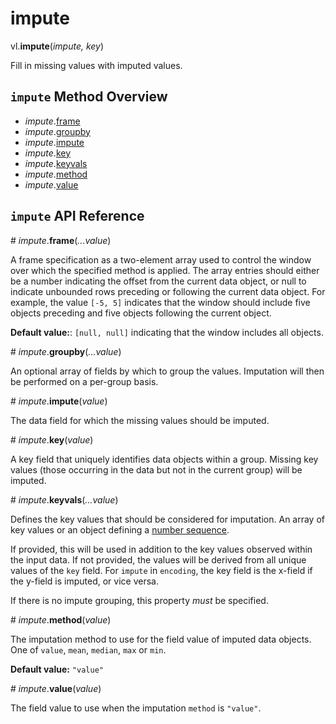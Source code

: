 # impute

vl.<b>impute</b>(<em>impute, key</em>)

Fill in missing values with imputed values.

## <code>impute</code> Method Overview

* <em>impute</em>.<a href="#frame">frame</a>
* <em>impute</em>.<a href="#groupby">groupby</a>
* <em>impute</em>.<a href="#impute">impute</a>
* <em>impute</em>.<a href="#key">key</a>
* <em>impute</em>.<a href="#keyvals">keyvals</a>
* <em>impute</em>.<a href="#method">method</a>
* <em>impute</em>.<a href="#value">value</a>

## <code>impute</code> API Reference

<a name="frame">#</a>
<em>impute</em>.<b>frame</b>(<em>...value</em>)

A frame specification as a two-element array used to control the window over which the specified method is applied. The array entries should either be a number indicating the offset from the current data object, or null to indicate unbounded rows preceding or following the current data object.  For example, the value `[-5, 5]` indicates that the window should include five objects preceding and five objects following the current object.

__Default value:__:  `[null, null]` indicating that the window includes all objects.

<a name="groupby">#</a>
<em>impute</em>.<b>groupby</b>(<em>...value</em>)

An optional array of fields by which to group the values.
Imputation will then be performed on a per-group basis.

<a name="impute">#</a>
<em>impute</em>.<b>impute</b>(<em>value</em>)

The data field for which the missing values should be imputed.

<a name="key">#</a>
<em>impute</em>.<b>key</b>(<em>value</em>)

A key field that uniquely identifies data objects within a group.
Missing key values (those occurring in the data but not in the current group) will be imputed.

<a name="keyvals">#</a>
<em>impute</em>.<b>keyvals</b>(<em>...value</em>)

Defines the key values that should be considered for imputation.
An array of key values or an object defining a [number sequence](https://vega.github.io/vega-lite/docs/impute.html#sequence-def).

If provided, this will be used in addition to the key values observed within the input data.  If not provided, the values will be derived from all unique values of the `key` field. For `impute` in `encoding`, the key field is the x-field if the y-field is imputed, or vice versa.

If there is no impute grouping, this property _must_ be specified.

<a name="method">#</a>
<em>impute</em>.<b>method</b>(<em>value</em>)

The imputation method to use for the field value of imputed data objects.
One of `value`, `mean`, `median`, `max` or `min`.

__Default value:__  `"value"`

<a name="value">#</a>
<em>impute</em>.<b>value</b>(<em>value</em>)

The field value to use when the imputation `method` is `"value"`.

